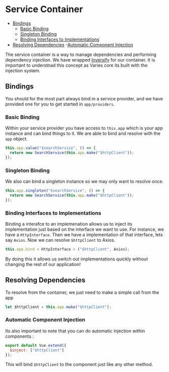# Service Container

- [Bindings](#bindings)
  - [Basic Binding](#basic-binding)
  - [Singleton Binding](#singleton-binding)
  - [Binding Interfaces to Implementations](#binding-interfaces-to-implementations)
- [Resolving Dependencies](#resolving-dependencies) -[Automatic Component Injection](#automatic-component-injection)

The service container is a way to manage dependencies and performing dependency injection. We have wrapped [Inversify](http://inversify.io) for our container. It is important to understnad this concept as Varies core its built with the injection system.

## Bindings

You should for the most part always bind in a service provider, and we have provided one for you to get started in `app/providers`.

### Basic Binding

Within your service provider you have access to `this.app` which is your app instance and can bind things to it. We are able to bind and resolve with the `app` object.

```js
this.app.value("$searchService", () => {
  return new SearchService(this.app.make("$httpClient"));
});
```

### Singleton Binding

We also can bind a singleton instance so we may only want to resolve once.

```js
this.app.singleton("$searchService", () => {
  return new SearchService(this.app.make("$httpClient"));
});
```

### Binding Interfaces to Implementations

Binding a interafce to an implemenation allows us to inject its implementation just based on the interface we want to use. For instance, we have a `HttpInterface`. Then we have a implementation of that interface, lets say `Axios`. Now we can resolve `$httpClient` to Axios.

```js
this.app.bind < HttpInterface > ("$httpClient", Axios);
```

By doing this it allows us switch out implementations quickly without changing the rest of our application!

## Resolving Dependencies

To resolve from the container, we just need to make a simple call from the app

```js
let $httpClient = this.app.make("$httpClient");
```

### Automatic Component Injection

Its also important to note that you can do automatic injection within components :

```js
export default Vue.extend({
  $inject: ["$httpClient"]
});
```

This will bind `$httpClient` to the component just like any other method.
